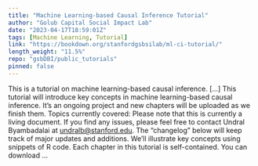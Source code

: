 ```yaml
---
title: "Machine Learning-based Causal Inference Tutorial"
author: "Golub Capital Social Impact Lab"
date: "2023-04-17T18:59:01Z"
tags: [Machine Learning, Tutorial]
link: "https://bookdown.org/stanfordgsbsilab/ml-ci-tutorial/"
length_weight: "11.5%"
repo: "gsbDBI/public_tutorials"
pinned: false
---
```


This is a tutorial on machine learning-based causal inference. [...] This tutorial will introduce key concepts in machine learning-based causal inference. It’s an ongoing project and new chapters will be uploaded as we finish them. Topics currently covered: Please note that this is currently a living document. If you find any issues, please feel free to contact Undral Byambadalai at undralb@stanford.edu. The “changelog” below will keep track of major updates and additions. We’ll illustrate key concepts using snippets of R code. Each chapter in this tutorial is self-contained. You can download  ...
